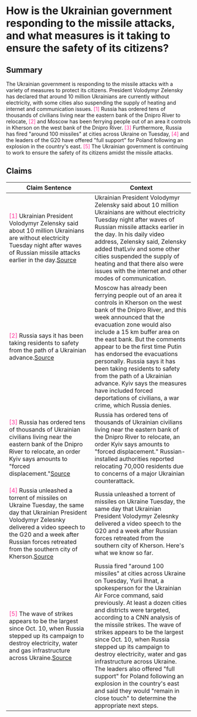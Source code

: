 # How is the Ukrainian government responding to the missile attacks, and what measures is it taking to ensure the safety of its citizens?

## Summary
The Ukrainian government is responding to the missile attacks with a variety of measures to protect its citizens. President Volodymyr Zelensky has declared that around 10 million Ukrainians are currently without electricity, with some cities also suspending the supply of heating and internet and communication issues. <font color=#FF3399>[1]</font> Russia has ordered tens of thousands of civilians living near the eastern bank of the Dnipro River to relocate, <font color=#FF3399>[2]</font> and Moscow has been ferrying people out of an area it controls in Kherson on the west bank of the Dnipro River. <font color=#FF3399>[3]</font> Furthermore, Russia has fired "around 100 missiles" at cities across Ukraine on Tuesday, <font color=#FF3399>[4]</font> and the leaders of the G20 have offered "full support" for Poland following an explosion in the country's east. <font color=#FF3399>[5]</font> The Ukrainian government is continuing to work to ensure the safety of its citizens amidst the missile attacks.

## Claims
| Claim Sentence | Context |
|---|---|
|<font color=#FF3399>[1]</font> Ukrainian President Volodymyr Zelensky said about 10 million Ukrainians are without electricity Tuesday night after waves of Russian missile attacks earlier in the day.<a href="https://www.cnn.com/europe/live-news/russia-ukraine-war-news-11-15-22/h_ec56c1ad88a30c2a9b9257a6cf1a5bf4" target="_blank">Source</a>| Ukrainian President Volodymyr Zelensky said about 10 million Ukrainians are without electricity Tuesday night after waves of Russian missile attacks earlier in the day. In his daily video address, Zelensky said, Zelensky added thatLviv and some other cities suspended the supply of heating and that there also were issues with the internet and other modes of communication.|
|<font color=#FF3399>[2]</font> Russia says it has been taking residents to safety from the path of a Ukrainian advance.<a href="https://www.reuters.com/world/europe/grain-ships-sail-ukraine-ports-russian-missiles-knock-out-power-across-country-2022-10-31/" target="_blank">Source</a>| Moscow has already been ferrying people out of an area it controls in Kherson on the west bank of the Dnipro River, and this week announced that the evacuation zone would also include a 15 km buffer area on the east bank. But the comments appear to be the first time Putin has endorsed the evacuations personally. Russia says it has been taking residents to safety from the path of a Ukrainian advance. Kyiv says the measures have included forced deportations of civilians, a war crime, which Russia denies.|
|<font color=#FF3399>[3]</font> Russia has ordered tens of thousands of Ukrainian civilians living near the eastern bank of the Dnipro River to relocate, an order Kyiv says amounts to "forced displacement."<a href="https://www.voanews.com/a/ukraine-calls-for-isolating-russia-after-latest-missile-attacks/6814180.html" target="_blank">Source</a>| Russia has ordered tens of thousands of Ukrainian civilians living near the eastern bank of the Dnipro River to relocate, an order Kyiv says amounts to "forced displacement." Russian-installed authorities reported relocating 70,000 residents due to concerns of a major Ukrainian counterattack.|
|<font color=#FF3399>[4]</font> Russia unleashed a torrent of missiles on Ukraine Tuesday, the same day that Ukrainian President Volodymyr Zelesnky delivered a video speech to the G20 and a week after Russian forces retreated from the southern city of Kherson.<a href="https://www.cnn.com/europe/live-news/russia-ukraine-war-news-11-15-22/h_2d2bf0cf254d57153418f418f7bfb266" target="_blank">Source</a>| Russia unleashed a torrent of missiles on Ukraine Tuesday, the same day that Ukrainian President Volodymyr Zelesnky delivered a video speech to the G20 and a week after Russian forces retreated from the southern city of Kherson. Here's what we know so far.|
|<font color=#FF3399>[5]</font> The wave of strikes appears to be the largest since Oct. 10, when Russia stepped up its campaign to destroy electricity, water and gas infrastructure across Ukraine.<a href="https://www.cnn.com/europe/live-news/russia-ukraine-war-news-11-15-22/h_7f5e94a0dce088cef21f3ccdd455b183" target="_blank">Source</a>| Russia fired "around 100 missiles" at cities across Ukraine on Tuesday, Yurii Ihnat, a spokesperson for the Ukrainian Air Force command, said previously. At least a dozen cities and districts were targeted, according to a CNN analysis of the missile strikes. The wave of strikes appears to be the largest since Oct. 10, when Russia stepped up its campaign to destroy electricity, water and gas infrastructure across Ukraine. The leaders also offered "full support" for Poland following an explosion in the country's east and said they would "remain in close touch" to determine the appropriate next steps.|
